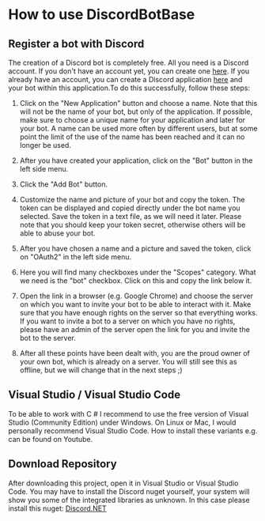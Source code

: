 # How to use DiscordBotBase

## Register a bot with Discord
The creation of a Discord bot is completely free. All you need is a Discord account. If you don't have an account yet, you can create one [here](https://discord.com/).
If you already have an account, you can create a Discord application [here](https://discord.com/developers) and your bot within this application.To do this successfully, 
follow these steps:
1. Click on the "New Application" button and choose a name. Note that this will not be the name of your bot, but only of the application. If possible, make sure to choose a unique name for your application and later for your bot. A name can be used more often by different users, but at some point the limit of the use of the name has been reached and it can no longer be used.

2. After you have created your application, click on the "Bot" button in the left side menu.

3. Click the "Add Bot" button.

4. Customize the name and picture of your bot and copy the token. The token can be displayed and copied directly under the bot name you selected. Save the token in a text file, as we will need it later. Please note that you should keep your token secret, otherwise others will be able to abuse your bot.

5. After you have chosen a name and a picture and saved the token, click on "OAuth2" in the left side menu.

6. Here you will find many checkboxes under the "Scopes" category. What we need is the "bot" checkbox. Click on this and copy the link below it.

7. Open the link in a browser (e.g. Google Chrome) and choose the server on which you want to invite your bot to be able to interact with it. Make sure that you have enough rights on the server so that everything works. If you want to invite a bot to a server on which you have no rights, please have an admin of the server open the link for you and invite the bot to the server.

8. After all these points have been dealt with, you are the proud owner of your own bot, which is already on a server. You will still see this as offline, but we will change that in the next steps ;)

## Visual Studio / Visual Studio Code
To be able to work with C # I recommend to use the free version of Visual Studio (Community Edition) under Windows. On Linux or Mac, I would personally recommend Visual Studio Code. How to install these variants e.g. can be found on Youtube.

## Download Repository
After downloading this project, open it in Visual Studio or Visual Studio Code. You may have to install the Discord nuget yourself, your system will show you some of the integrated libraries as unknown. In this case please install this nuget: [Discord.NET](https://www.nuget.org/packages/Discord.Net.Core/)
